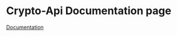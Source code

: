 # Crypto-Api Documentation page

[Documentation](https://bradybridges.github.io/crypto-api-frontend/)
